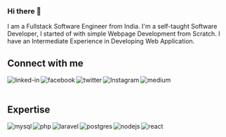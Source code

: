 ### Hi there 👋
I am a Fullstack Software Engineer from India.
I'm a self-taught Software Developer, I started of with simple Webpage Development from Scratch. I have an Intermediate Experience in Developing Web Application.

<!--
**MkVerma643/MkVerma643** is a ✨ _special_ ✨ repository because its `README.md` (this file) appears on your GitHub profile.

- 🔭 Working on multiple frontend and backend project using React/Laravel and Nodejs/PHP
- 🌱 Learning various design patterns in depth
<br>

Here are some ideas to get you started:

- 🔭 I’m currently working on ...
- 🌱 I’m currently learning ...
- 👯 I’m looking to collaborate on ...
- 🤔 I’m looking for help with ...
- 💬 Ask me about ...
- 📫 How to reach me: ...
- 😄 Pronouns: ...
- ⚡ Fun fact: ...
-->

## Connect with me
[<img align="left" alt="linked-in" src="https://img.shields.io/badge/linkedin-%230077B5.svg?&style=for-the-badge&logo=linkedin&logoColor=white" />](https://www.linkedin.com/in/mkverma643)
[<img align="left" alt="facebook" src="https://img.shields.io/badge/facebook-%231877F2.svg?&style=for-the-badge&logo=facebook&logoColor=white" />](https://www.facebook.com/mkverma643/)
[<img align="left" alt="twitter" src="https://img.shields.io/badge/twitter-%231DA1F2.svg?&style=for-the-badge&logo=twitter&logoColor=white" />](https://twitter.com/mkverma643)
[<img align="left" alt="Instagram" src="https://img.shields.io/badge/instagram-FE7A16?logo=instagram&logoColor=white&style=for-the-badge" />](https://www.instagram.com/mkverma643/)
[<img align="left" alt="medium" src="https://img.shields.io/badge/medium-%2312100E.svg?&style=for-the-badge&logo=medium&logoColor=white" />](https://medium.com/@mkverma643)
<br>
<br>
## Expertise
<img align="left" alt="mysql" src="https://img.shields.io/badge/mysql-%23316192.svg?&style=for-the-badge&logo=mysql&logoColor=white" />
<img align="left" alt="php" src="https://img.shields.io/badge/php-%23232F3E?logo=php&logoColor=white&style=for-the-badge" />
<img align="left" alt="laravel" src="https://img.shields.io/badge/laravel%20-%2324232a.svg?&style=for-the-badge&logo=laravel&logoColor=#ff2d20" />
<img align="left" alt="postgres" src="https://img.shields.io/badge/postgres-3DDC84?logo=postgres&logoColor=white&style=for-the-badge" />
<img align="left" alt="nodejs" src="https://img.shields.io/badge/node.js%20-%2343853D.svg?&style=for-the-badge&logo=node.js&logoColor=white" />
<img align="left" alt="react" src="https://img.shields.io/badge/react%20-%2320232a.svg?&style=for-the-badge&logo=react&logoColor=%2361DAFB" />
<!-- <img align="left" alt="spring" src="https://img.shields.io/badge/spring%20-%236DB33F.svg?&style=for-the-badge&logo=spring&logoColor=white" /> -->
<br>
